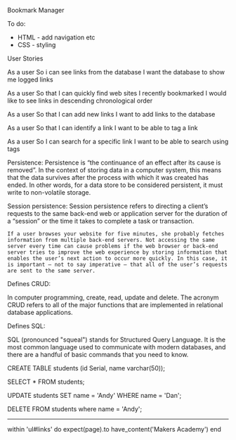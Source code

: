 Bookmark Manager

To do:
- HTML - add navigation etc
- CSS - styling

User Stories

As a user
So i can see links from the database
I want the database to show me logged links

As a user
So that I can quickly find web sites I recently bookmarked
I would like to see links in descending chronological order

As a user
So that I can add new links
I want to add links to the database

As a user
So that I can identify a link
I want to be able to tag a link

As a user
So I can search for a specific link
I want to be able to search using tags


Persistence:
	Persistence is “the continuance of an effect after its cause is removed”. In the context of storing data in a computer system, this means that the data survives after the process with which it was created has ended. In other words, for a data store to be considered persistent, it must write to non-volatile storage.

Session persistence:
	Session persistence refers to directing a client’s requests to the same back-end web or application server for the duration of a “session” or the time it takes to complete a task or transaction.

	If a user browses your website for five minutes, she probably fetches information from multiple back-end servers. Not accessing the same server every time can cause problems if the web browser or back-end server tries to improve the web experience by storing information that enables the user’s next action to occur more quickly. In this case, it is important – not to say imperative – that all of the user’s requests are sent to the same server.


Defines CRUD: 

In computer programming, create, read, update and delete.
The acronym CRUD refers to all of the major functions that are implemented in relational database applications.

Defines SQL:

SQL (pronounced "squeal") stands for Structured Query Language. It is the most common language used to communicate with modern databases, and there are a handful of basic commands that you need to know.

CREATE TABLE students (id Serial, name varchar(50));

SELECT * FROM students;

UPDATE students SET name = 'Andy' WHERE name = 'Dan';

DELETE FROM students where name = 'Andy';

---------------

within 'ul#links' do
  expect(page).to have_content('Makers Academy')
end

